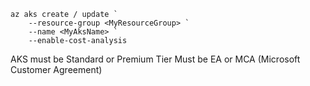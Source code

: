 ```
az aks create / update `
    --resource-group <MyResourceGroup> `
    --name <MyAksName> `
    --enable-cost-analysis
````

AKS must be Standard or Premium Tier
Must be EA or MCA (Microsoft Customer Agreement)